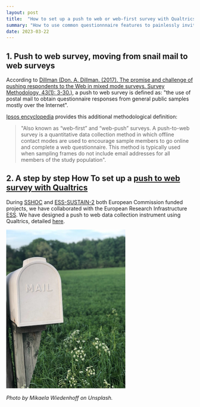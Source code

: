 ```yaml
---
layout: post
title:  "How to set up a push to web or web-first survey with Qualtrics"
summary: "How to use common questionnnaire features to painlessly invite sample members using postal letters to answer online questionnaires"
date: 2023-03-22
---
```


## 1. Push to web survey, moving from snail mail to web surveys

According to [Dillman (Don. A. Dillman. (2017). The promise and challenge of pushing respondents to the Web in mixed mode surveys. Survey Methodology, 43(1): 3-30.)](https://www150.statcan.gc.ca/n1/pub/12-001-x/2017001/article/14836-eng.pdf), a push to web survey is defined as: "the use of postal mail to obtain questionnaire responses from general public samples mostly over the Internet".

[Ipsos encyclopedia](https://www.ipsos.com/en/ipsos-encyclopedia-push-web-surveys) provides this additional methodological definition:

>"Also known as “web-first” and “web-push” surveys. A push-to-web survey is a quantitative data collection method in which offline contact modes are used to encourage sample members to go online and complete a web questionnaire. This method is typically used when sampling frames do not include email addresses for all members of the study population".

## 2. A step by step How To set up a [push to web survey with Qualtrics](https://cdsp-scpo.github.io/wpss-doc/use/push-to-web/#our-proof-of-concept)

During [SSHOC](https://doi.org/10.3030/823782) and [ESS-SUSTAIN-2](https://doi.org/10.3030/871063) both European Commission funded projects, we have collaborated with the European Research Infrastructure [ESS](https://www.europeansocialsurvey.org/about/). We have designed a push to web data collection instrument using Qualtrics, detailed [here](https://cdsp-scpo.github.io/wpss-doc/use/push-to-web/#our-proof-of-concept).

![Link to a sub section of the WPSS wiki including a push to web How To](letterbox.jpg)

*Photo by Mikaela Wiedenhoff on Unsplash.*
